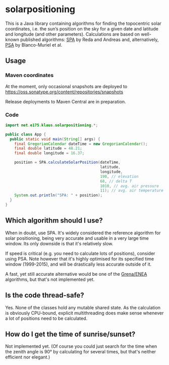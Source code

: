 solarpositioning
================

This is a Java library containing algorithms for finding the topocentric solar coordinates, i.e. the sun’s position on the sky for a given date and latitude and longitude (and other parameters). Calculations are based on well-known published algorithms: [SPA](http://dx.doi.org/10.1016/j.solener.2003.12.003) by Reda and Andreas and, alternatively, <a href="http://dx.doi.org/10.1016/S0038-092X(00)00156-0">PSA</a> by Blanco-Muriel et al.


Usage
-----

### Maven coordinates

At the moment, only occasional snapshots are deployed to https://oss.sonatype.org/content/repositories/snapshots

Release deployments to Maven Central are in preparation.

### Code

```java
import net.e175.klaus.solarpositioning.*;

public class App {
  public static void main(String[] args) {
    final GregorianCalendar dateTime = new GregorianCalendar();
    final double latitude = 48.21;
    final double longitude = 16.37;

    position = SPA.calculateSolarPosition(dateTime,
                                          latitude,
                                          longitude,
                                          190, // elevation
                                          68, // delta T
                                          1010, // avg. air pressure
                                          11); // avg. air temperature
    System.out.println("SPA: " + position);
  }
}
```

Which algorithm should I use?
-----------------------------

When in doubt, use SPA. It's widely considered the reference algorithm for solar positioning, being very accurate and usable in a very large time window. Its only downside is that it's relatively slow.

If speed is critical (e.g. you need to calculate lots of positions), consider using PSA. Note however that it's highly optimised for its specified time window (1999-2015), and will be drastically less accurate outside of it.

A fast, yet still accurate alternative would be one of the [Grena/ENEA](http://dx.doi.org/10.1016/j.solener.2012.01.024) algorithms, but that's not implemented yet.

Is the code thread-safe?
------------------------

Yes. None of the classes hold any mutable shared state. As the calculation is obviously CPU-bound, explicit multithreading does make sense whenever a lot of positions need to be calculated.

How do I get the time of sunrise/sunset?
----------------------------------------

Not implemented yet. (Of course you could just search for the time when the zenith angle is 90° by calculating for several times, but that's neither efficient nor elegant.)
